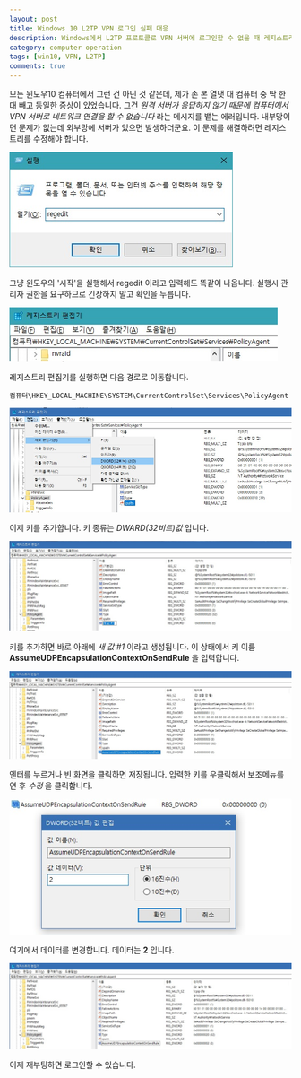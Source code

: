 ```yaml
---
layout: post
title: Windows 10 L2TP VPN 로그인 실패 대응
description: Windows에서 L2TP 프로토콜로 VPN 서버에 로그인할 수 없을 때 레지스트리를 수정하여 로그인한다.
category: computer operation
tags: [win10, VPN, L2TP]
comments: true
---
```


모든 윈도우10 컴퓨터에서 그런 건 아닌 것 같은데, 제가 손 본 열댓 대 컴퓨터 중 딱 한 대 빼고 동일한 증상이 있었습니다.
그건 _원격 서버가 응답하지 않기 때문에 컴퓨터에서 VPN 서버로 네트워크 연결을 할 수 없습니다_ 라는 메시지를 뱉는 에러입니다.
내부망이면 문제가 없는데 외부망에 서버가 있으면 발생하더군요.
이 문제를 해결하려면 레지스트리를 수정해야 합니다.

![레지스트리 편집기 실행](/postres/181223/win+r+regedit.jpg)

그냥 윈도우의 '시작'을 실행해서 regedit 이라고 입력해도 똑같이 나옵니다.
실행시 관리자 권한을 요구하므로 긴장하지 말고 확인을 누릅니다.

![키를 등록할 폴더로 이동](/postres/181223/regedit-policyagent.jpg)

레지스트리 편집기를 실행하면 다음 경로로 이동합니다.

```
컴퓨터\HKEY_LOCAL_MACHINE\SYSTEM\CurrentControlSet\Services\PolicyAgent
```

![DWARD32 키 추가](/postres/181223/regedit-new-dword32.jpg)

이제 키를 추가합니다.
키 종류는 _DWARD(32비트)값_ 입니다.

![키 이름 변경](/postres/181223/edit-item-name.jpg)

키를 추가하면 바로 아래에 _새 값 #1_ 이라고 생성됩니다.
이 상태에서 키 이름 **AssumeUDPEncapsulationContextOnSendRule** 을 입력합니다.

![키 값 변경을 위한 우클릭](/postres/181223/submit-new-key.jpg)

엔터를 누르거나 빈 화면을 클릭하면 저장됩니다.
입력한 키를 우클릭해서 보조메뉴를 연 후 _수정_ 을 클릭합니다.

![키 값 변경](/postres/181223/edit-key-value.jpg)

여기에서 데이터를 변경합니다. 데이터는 **2** 입니다.

![끝](/postres/181223/finish.jpg)

이제 재부팅하면 로그인할 수 있습니다.
